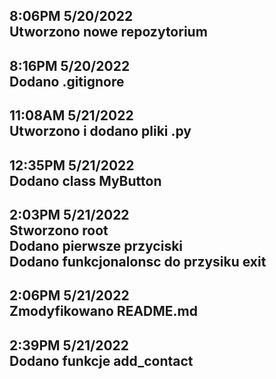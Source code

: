 8:06PM 5/20/2022\
Utworzono nowe repozytorium
---

8:16PM 5/20/2022\
Dodano .gitignore
---

11:08AM 5/21/2022\
Utworzono i dodano pliki .py
---

12:35PM 5/21/2022\
Dodano class MyButton
---

2:03PM 5/21/2022\
Stworzono root\
Dodano pierwsze przyciski\
Dodano funkcjonalonsc do przysiku exit
---

2:06PM 5/21/2022\
Zmodyfikowano README.md
---

2:39PM 5/21/2022\
Dodano funkcje add_contact
---